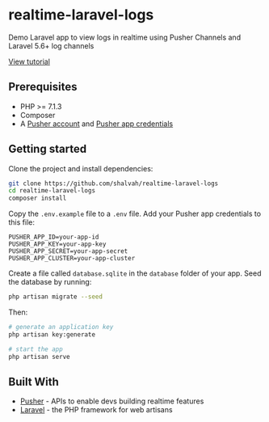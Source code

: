 # realtime-laravel-logs

Demo Laravel app to view logs in realtime using Pusher Channels and Laravel 5.6+ log channels


[View tutorial](https://pusher.com/tutorials/live-logs-dashboard-laravel)

## Prerequisites
- PHP >= 7.1.3
- Composer
- A [Pusher account](https://pusher.com/signup) and [Pusher app credentials](http://dashboard.pusher.com/)

## Getting started
Clone the project and install dependencies:

```bash
git clone https://github.com/shalvah/realtime-laravel-logs
cd realtime-laravel-logs
composer install
```

Copy the `.env.example` file to a `.env` file. Add your Pusher app credentials to this file:
```
PUSHER_APP_ID=your-app-id
PUSHER_APP_KEY=your-app-key
PUSHER_APP_SECRET=your-app-secret
PUSHER_APP_CLUSTER=your-app-cluster
```
Create a file called `database.sqlite` in the `database` folder of your app. Seed the database by running:

```bash
php artisan migrate --seed
```

Then:

```bash
# generate an application key
php artisan key:generate

# start the app
php artisan serve
```
## Built With

* [Pusher](https://pusher.com/) - APIs to enable devs building realtime features
* [Laravel](http://laravel.com) - the PHP framework for web artisans
